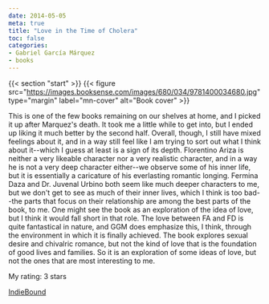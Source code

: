 ```yaml
---
date: 2014-05-05
meta: true
title: "Love in the Time of Cholera"
toc: false
categories:
- Gabriel García Márquez
- books
---
```


{{< section "start" >}}
{{< figure src="https://images.booksense.com/images/680/034/9781400034680.jpg" type="margin" label="mn-cover" alt="Book cover" >}}

This is one of the few books remaining on our shelves at home, and I picked it up after Marquez's death. It took me a little while to get into, but I ended up liking it much better by the second half. Overall, though, I still have mixed feelings about it, and in a way still feel like I am trying to sort out what I think about it--which I guess at least is a sign of its depth. Florentino Ariza is neither a very likeable character nor a very realistic character, and in a way he is not a very deep character either--we observe some of his inner life, but it is essentially a caricature of his everlasting romantic longing. Fermina Daza and Dr. Juvenal Urbino both seem like much deeper characters to me, but we don't get to see as much of their inner lives, which I think is too bad--the parts that focus on their relationship are among the best parts of the book, to me. One might see the book as an exploration of the idea of love, but I think it would fall short in that role. The love between FA and FD is quite fantastical in nature, and GGM does emphasize this, I think, through the environment in which it is finally achieved. The book explores sexual desire and chivalric romance, but not the kind of love that is the foundation of good lives and families. So it is an exploration of some ideas of love, but not the ones that are most interesting to me.

My rating: 3 stars  

[IndieBound](https://www.indiebound.org/book/9781400034680)
